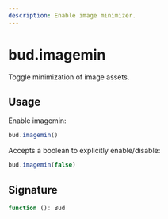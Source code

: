 ```yaml
---
description: Enable image minimizer.
---
```


# bud.imagemin

Toggle minimization of image assets.

## Usage

Enable imagemin:

```js
bud.imagemin()
```

Accepts a boolean to explicitly enable/disable:

```js
bud.imagemin(false)
```

## Signature

```ts
function (): Bud
```
